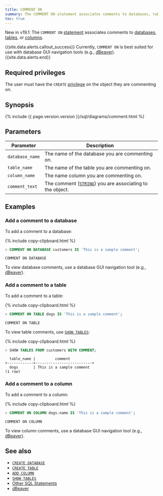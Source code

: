```yaml
---
title: COMMENT ON
summary: The COMMENT ON statement associates comments to databases, tables, or columns.
toc: true
---
```


<span class="version-tag">New in v19.1:</span> The `COMMENT ON` [statement](sql-statements.html) associates comments to [databases](create-database.html), [tables](create-table.html), or [columns](add-column.html).

{{site.data.alerts.callout_success}}
Currently, `COMMENT ON` is best suited for use with database GUI navigation tools (e.g., [dBeaver](dbeaver.html)).
{{site.data.alerts.end}}

## Required privileges

The user must have the `CREATE` [privilege](authorization.html#assign-privileges) on the object they are commenting on.

## Synopsis

<section>{% include {{ page.version.version }}/sql/diagrams/comment.html %}</section>

## Parameters

 Parameter | Description
------------|--------------
`database_name` | The name of the database you are commenting on.
`table_name` | The name of the  table you are commenting on.
`column_name` | The name column you are commenting on.
`comment_text` | The comment ([`STRING`](string.html)) you are associating to the object.

## Examples

### Add a comment to a database

To add a comment to a database:

{% include copy-clipboard.html %}
~~~ sql
> COMMENT ON DATABASE customers IS 'This is a sample comment';
~~~

~~~
COMMENT ON DATABASE
~~~

To view database comments, use a database GUI navigation tool (e.g., [dBeaver](dbeaver.html)).

### Add a comment to a table

To add a comment to a table:

{% include copy-clipboard.html %}
~~~ sql
> COMMENT ON TABLE dogs IS 'This is a sample comment';
~~~

~~~
COMMENT ON TABLE
~~~

To view table comments, use [`SHOW TABLES`](show-tables.html):

{% include copy-clipboard.html %}
~~~ sql
> SHOW TABLES FROM customers WITH COMMENT;
~~~

~~~
  table_name |         comment
+------------+--------------------------+
  dogs       | This is a sample comment
(1 row)
~~~

### Add a comment to a column

To add a comment to a column:

{% include copy-clipboard.html %}
~~~ sql
> COMMENT ON COLUMN dogs.name IS 'This is a sample comment';
~~~

~~~
COMMENT ON COLUMN
~~~

To view column comments, use a database GUI navigation tool (e.g., [dBeaver](dbeaver.html)).

## See also

- [`CREATE DATABASE`](create-database.html)
- [`CREATE TABLE`](create-table.html)
- [`ADD COLUMN`](add-column.html)
- [`SHOW TABLES`](show-tables.html)
- [Other SQL Statements](sql-statements.html)
- [dBeaver](dbeaver.html)
